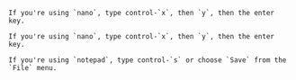 ````{tab} Linux
If you're using `nano`, type control-`x`, then `y`, then the enter key.
````
````{tab} OS X
If you're using `nano`, type control-`x`, then `y`, then the enter key.
````
````{tab} Windows
If you're using `notepad`, type control-`s` or choose `Save` from the `File` menu.
````
